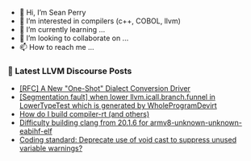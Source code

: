 - 👋 Hi, I’m Sean Perry
- 👀 I’m interested in compilers (c++, COBOL, llvm)
- 🌱 I’m currently learning ...
- 💞️ I’m looking to collaborate on ...
- 📫 How to reach me ...

<!---
s66perry/s66perry is a ✨ special ✨ repository because its `README.md` (this file) appears on your GitHub profile.
You can click the Preview link to take a look at your changes.
--->
### 📕 Latest LLVM Discourse Posts

<!-- DISCOURSE-LLVM:START -->
- [[RFC] A New &quot;One-Shot&quot; Dialect Conversion Driver](https://discourse.llvm.org/t/rfc-a-new-one-shot-dialect-conversion-driver/79083?page=4#post_70)
- [[Segmentation fault] when lower llvm.icall.branch.funnel in LowerTypeTest which is generated by WholeProgramDevirt](https://discourse.llvm.org/t/segmentation-fault-when-lower-llvm-icall-branch-funnel-in-lowertypetest-which-is-generated-by-wholeprogramdevirt/86674#post_4)
- [How do I build compiler-rt &lpar;and others&rpar;](https://discourse.llvm.org/t/how-do-i-build-compiler-rt-and-others/86757#post_1)
- [Difficulty building clang from 20.1.6 for armv8-unknown-unknown-eabihf-elf](https://discourse.llvm.org/t/difficulty-building-clang-from-20-1-6-for-armv8-unknown-unknown-eabihf-elf/86633#post_9)
- [Coding standard: Deprecate use of void cast to suppress unused variable warnings?](https://discourse.llvm.org/t/coding-standard-deprecate-use-of-void-cast-to-suppress-unused-variable-warnings/86705?page=2#post_30)
<!-- DISCOURSE-LLVM:END -->
